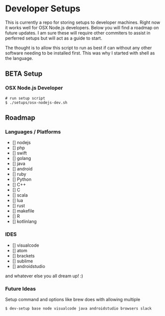 # Developer Setups
This is currently a repo for storing setups to developer machines. Right now it works well for OSX Node.js developers. Below you will find a roadmap on future updates. I am sure these will require other commiters to assist in perferred setups but will act as a guide to start.

The thought is to allow this script to run as best if can without any other software needing to be installed first. This was why I started with shell as the language. 


## BETA Setup

### OSX Node.js Developer
```
# run setup script
$ ./setups/osx-nodejs-dev.sh
``` 

## Roadmap

### Languages / Platforms
- [] nodejs
- [] php
- [] swift
- [] golang
- [] java 
- [] android
- [] ruby
- [] Python
- [] C++
- [] C
- [] scala
- [] lua
- [] rust
- [] makefile
- [] R
- [] kotlinlang

### IDES
- [] visualcode
- [] atom
- [] brackets
- [] sublime
- [] androidstudio


and whatever else you all dream up! :)

### Future Ideas
Setup command and options like brew does with allowing multiple
```
$ dev-setup base node visualcode java androidstudio browsers slack

```